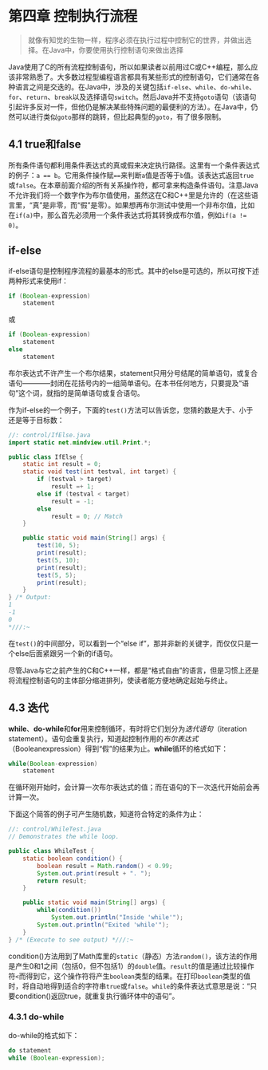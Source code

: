 # 第四章 控制执行流程

> 就像有知觉的生物一样，程序必须在执行过程中控制它的世界，并做出选择。在Java中，你要使用执行控制语句来做出选择

Java使用了C的所有流程控制语句，所以如果读者以前用过C或C++编程，那么应该非常熟悉了。大多数过程型编程语言都具有某些形式的控制语句，它们通常在各种语言之间是交迭的。在Java中，涉及的关键包括`if-else`、`while`、`do-while`、`for`、`return`、`break`以及选择语句`switch`。然后Java并不支持`goto`语句（该语句引起许多反对一件，但他仍是解决某些特殊问题的最便利的方法）。在Java中，仍然可以进行类似`goto`那样的跳转，但比起典型的`goto`，有了很多限制。

## 4.1 true和false
所有条件语句都利用条件表达式的真或假来决定执行路径。这里有一个条件表达式的例子：`a == b`。它用条件操作赋`==`来判断`a`值是否等于`b`值。该表达式返回`true`或`false`。在本章前面介绍的所有关系操作符，都可拿来构造条件语句。注意Java不允许我们将一个数字作为布尔值使用，虽然这在C和C++里是允许的（在这些语言里，“真”是非零，而“假”是零）。如果想再布尔测试中使用一个非布尔值，比如在`if(a)`中，那么首先必须用一个条件表达式将其转换成布尔值，例如`if(a != 0)`。

## if-else
if-else语句是控制程序流程的最基本的形式。其中的else是可选的，所以可按下述两种形式来使用if：

```java
if (Boolean-expression)
    statement
```

或

```java
if (Boolean-expression)
	statement
else
	statement
```

布尔表达式不许产生一个布尔结果，statement只用分号结尾的简单语句，或复合语句————封闭在花括号内的一组简单语句。在本书任何地方，只要提及“语句”这个词，就指的是简单语句或复合语句。

作为if-else的一个例子，下面的`test()`方法可以告诉您，您猜的数是大于、小于还是等于目标数：

```java
//: control/IfElse.java
import static net.mindview.util.Print.*;

public class IfElse {
	static int result = 0;
	static void test(int testval, int target) {
		if (testval > target)
			result =+ 1;
		else if (testval < target) 
			result = -1;
		else 
			result = 0; // Match
	}

	public static void main(String[] args) {
		test(10, 5);
		print(result);
		test(5, 10);
		print(result);
		test(5, 5);
		print(result);
	}
} /* Output:
1
-1
0
*///:~
```

在`test()`的中间部分，可以看到一个“else if”，那并非新的关键字，而仅仅只是一个else后面紧跟另一个新的if语句。

尽管Java与它之前产生的C和C++一样，都是“格式自由”的语言，但是习惯上还是将流程控制语句的主体部分缩进排列，使读者能方便地确定起始与终止。

## 4.3 迭代
**while**、**do-while**和**for**用来控制循环，有时将它们划分为*迭代语句*（iteration statement）。语句会重复执行，知道起控制作用的*布尔表达式*（Booleanexpression）得到“假”的结果为止。**while**循环的格式如下：

```java
while(Boolean-expression)
	statement
```

在循环刚开始时，会计算一次布尔表达式的值；而在语句的下一次迭代开始前会再计算一次。

下面这个简答的例子可产生随机数，知道符合特定的条件为止：

```java
//: control/WhileTest.java
// Demonstrates the while loop.

public class WhileTest {
	static boolean condition() {
		boolean result = Math.random() < 0.99;
		System.out.print(result + ". ");
		return result;
	}

	public static void main(String[] args) {
		while(condition())
			System.out.println("Inside 'while'");
		System.out.println("Exited 'while'");
	}
} /* (Execute to see output) *///:~
```

condition()方法用到了Math库里的`static`（静态）方法`random()`，该方法的作用是产生0和1之间（包括0，但不包括1）的`double`值。`result`的值是通过比较操作符`<`而得到它，这个操作符将产生`boolean`类型的结果。在打印`boolean`类型的值时，将自动地得到适合的字符串`true`或`false`。`while`的条件表达式意思是说：“只要condition()返回true，就重复执行循环体中的语句”。

### 4.3.1 do-while
do-while的格式如下：

```java
do statement
while (Boolean-expression);
```


